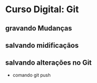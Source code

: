 # Curso Digital: Git

## gravando Mudanças

## salvando midificaçãos

## salvando alterações no Git

* comando git push